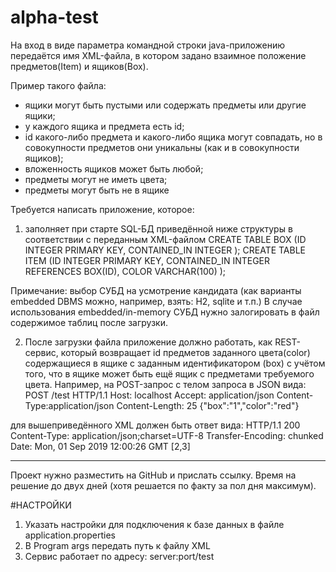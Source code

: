 # alpha-test
На вход в виде параметра командной строки java-приложению передаётся
имя XML-файла, в котором задано взаимное положение предметов(Item) и ящиков(Box).

Пример такого файла:

<?xml version="1.0" encoding="UTF-8"?>
<Storage>
 <Box id="1">
   <Item id="1"/>
   <Item color="red" id="2"/>
   <Box id="3">
       <Item id="3" color="red" />
       <Item id="4" color="black" />    
   </Box>
   <Box id="6"/>
   <Item id="5"/>
 </Box>
 <Item id="6"/>
</Storage>


- ящики могут быть пустыми или содержать предметы или другие ящики;
- у каждого ящика и предмета есть id;
- id какого-либо предмета и какого-либо ящика могут совпадать,
 но в совокупности предметов они уникальны (как и в совокупности ящиков);
- вложенность ящиков может быть любой;
- предметы могут не иметь цвета;
- предметы могут быть не в ящике

Требуется написать приложение, которое:

1. заполняет при старте SQL-БД приведённой ниже структуры в соответствии с переданным XML-файлом
CREATE TABLE BOX
(ID INTEGER PRIMARY KEY,
CONTAINED_IN INTEGER
);
CREATE TABLE ITEM
(ID INTEGER PRIMARY KEY,
CONTAINED_IN INTEGER REFERENCES BOX(ID),
COLOR VARCHAR(100)
);

Примечание: выбор СУБД на усмотрение кандидата (как варианты embedded DBMS можно, например, взять: H2, sqlite и т.п.)
В случае использования embedded/in-memory СУБД нужно залогировать в файл содержимое таблиц после загрузки.

2. После загрузки файла приложение должно работать, как REST-сервис, который возвращает id предметов
заданного цвета(color) содержащиеся в ящике c заданным идентификатором (box)
с учётом того, что в ящике может быть ещё ящик с предметами требуемого цвета.
Например, на POST-запрос с телом запроса в JSON вида:
POST /test HTTP/1.1
Host: localhost
Accept: application/json
Content-Type:application/json
Content-Length: 25
{"box":"1","color":"red"}

для вышеприведённого XML должен быть ответ вида:
HTTP/1.1 200
Content-Type: application/json;charset=UTF-8
Transfer-Encoding: chunked
Date: Mon, 01 Sep 2019 12:00:26 GMT
[2,3]

---------------------------
Проект нужно разместить на GitHub и прислать ссылку.
Время на решение до двух дней (хотя решается по факту за пол дня максимум).


#НАСТРОЙКИ

1. Указать настройки для подключения к базе данных в файле application.properties
2. В Program args передать путь к файлу XML
3. Сервис работает по адресу: server:port/test 